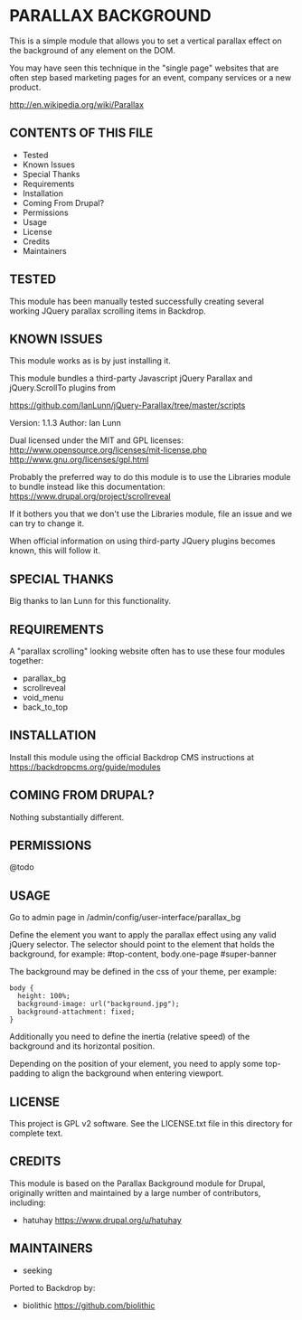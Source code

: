 PARALLAX BACKGROUND
===================

This is a simple module that allows you to set a vertical parallax effect on the background of any element on the DOM.

You may have seen this technique in the "single page" websites that are often step based marketing pages for an event, company services or a new product.

<http://en.wikipedia.org/wiki/Parallax>

CONTENTS OF THIS FILE
---------------------

 - Tested
 - Known Issues
 - Special Thanks
 - Requirements
 - Installation
 - Coming From Drupal?
 - Permissions
 - Usage
 - License
 - Credits
 - Maintainers

TESTED
------

This module has been manually tested successfully creating several working JQuery parallax scrolling items in Backdrop.

KNOWN ISSUES
------------

This module works as is by just installing it.

This module bundles a third-party Javascript jQuery Parallax and jQuery.ScrollTo plugins from

<https://github.com/IanLunn/jQuery-Parallax/tree/master/scripts>

Version: 1.1.3 Author: Ian Lunn

Dual licensed under the MIT and GPL licenses: <http://www.opensource.org/licenses/mit-license.php> <http://www.gnu.org/licenses/gpl.html>

Probably the preferred way to do this module is to use the Libraries module to bundle instead like this documentation:
<https://www.drupal.org/project/scrollreveal>

If it bothers you that we don't use the Libraries module, file an issue and we can try to change it.

When official information on using third-party JQuery plugins becomes known, this will follow it.

SPECIAL THANKS
--------------

Big thanks to Ian Lunn for this functionality.

REQUIREMENTS
------------

A "parallax scrolling" looking website often has to use these four modules together:

- parallax_bg
- scrollreveal
- void_menu
- back_to_top

INSTALLATION
------------

Install this module using the official Backdrop CMS instructions at https://backdropcms.org/guide/modules


COMING FROM DRUPAL?
-------------------

Nothing substantially different.

PERMISSIONS
-----------

@todo


USAGE
-----

Go to admin page in /admin/config/user-interface/parallax_bg

Define the element you want to apply the parallax effect using any valid jQuery selector. The selector should point to the element that holds the background, for example: #top-content, body.one-page #super-banner

The background may be defined in the css of your theme, per example:

    body {
      height: 100%;
      background-image: url("background.jpg");
      background-attachment: fixed;
    }

Additionally you need to define the inertia (relative speed) of the background and its horizontal position.

Depending on the position of your element, you need to apply some top-padding to align the background when entering viewport.

LICENSE
-------

This project is GPL v2 software. See the LICENSE.txt file in this directory for complete text.

CREDITS
-----------

This module is based on the Parallax Background module for Drupal, originally written and maintained by a large number of contributors, including:

- hatuhay <https://www.drupal.org/u/hatuhay>

MAINTAINERS
-----------

- seeking

Ported to Backdrop by:

 - biolithic <https://github.com/biolithic>
